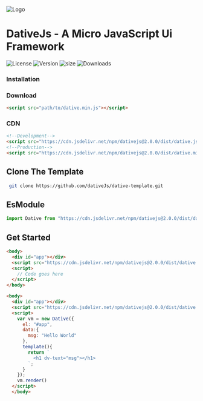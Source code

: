 ![Logo](public/logo.svg)

# **DativeJs - A Micro JavaScript Ui Framework**

![License](assets/img/License-MIT-yellow.svg)
![Version](https://img.shields.io/github/v/release/dativeJs/dativejs)
![size](https://img.shields.io/github/size/dativeJs/dativejs/dist/dative.min.js.svg)
![Downloads](https://img.shields.io/jsdelivr/gh/hm/dativeJs/dativejs)

### Installation
### Download
```html 
<script src="path/to/dative.min.js"></script>
```
### CDN
```html
<!--Development-->
<script src="https://cdn.jsdelivr.net/npm/dativejs@2.0.0/dist/dative.js"></script>
<!--Production-->
<script src="https://cdn.jsdelivr.net/npm/dativejs@2.0.0/dist/dative.min.js"></script>
```
## Clone The Template
```bash
 git clone https://github.com/dativeJs/dative-template.git
```
## EsModule
```js
import Dative from "https://cdn.jsdelivr.net/npm/dativejs@2.0.0/dist/dative.es..min.js";
```
## Get Started

```html
<body>
  <div id="app"></div>
  <script src="https://cdn.jsdelivr.net/npm/dativejs@2.0.0/dist/dative.min.js"></script>
  <script>
    // Code goes here
  </script>
</body>
```

```html
<body>
  <div id="app"></div>
  <script src="https://cdn.jsdelivr.net/npm/dativejs@2.0.0/dist/dative.min.js"></script>
  <script>
    var vm = new Dative({
      el: "#app",
      data:{
        msg: "Hello World"
      },
      template(){
        return `
          <h1 dv-text="msg"></h1>
        `;
      }
    });
    vm.render()
  </script>
  </body>
```
